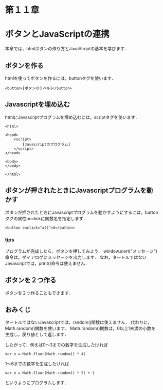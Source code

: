 # 第１１章

# ボタンとJavaScriptの連携

本章では，htmlボタンの作り方とJavaScriptの基本を学びます．

## ボタンを作る

htmlを使ってボタンを作るには，buttonタグを使います．
```
<button>[ボタンのラベル]</button>
```

<div code src='1-1'></div>

## Javascriptを埋め込む

htmlにJavascriptプログラムを埋め込むには，scriptタグを使います．

```
<html>

<head>
    <script>
        [Javascriptのプログラム]
    </script>
</head>

<body>
</body>

</html>
```

## ボタンが押されたときにJavascriptプログラムを動かす

ボタンが押されたときにJavascriptプログラムを動かすようにするには，buttonタグの属性onclickに関数名を指定します．
```
<button onclick="a()">A</button>
```

<div code src='1-3'></div>

### tips
プログラムが完成したら，ボタンを押してみよう．
window.alert("メッセージ")命令は，ダイアログにメッセージを出力します．
なお，タートルではないJavascriptでは，print()命令は使えません．

## ボタンを２つ作る

ボタンを２つ作ることもできます．

<div code src='1-4'></div>

## おみくじ

タートルではないJavascriptでは，random()関数は使えません．
代わりに，Math.random()関数を使います．
Math.random()関数は，0以上1未満の小数を生成し，戻り値として返します．

したがって，例えば0〜3までの数字を生成したければ
```
var x = Math.floor(Math.random() * 4)
```
1〜6までの数字を生成したければ
```
var x = Math.floor(Math.random() * 5) + 1
```
というようにプログラムします．

<div code src='1-5'></div>


